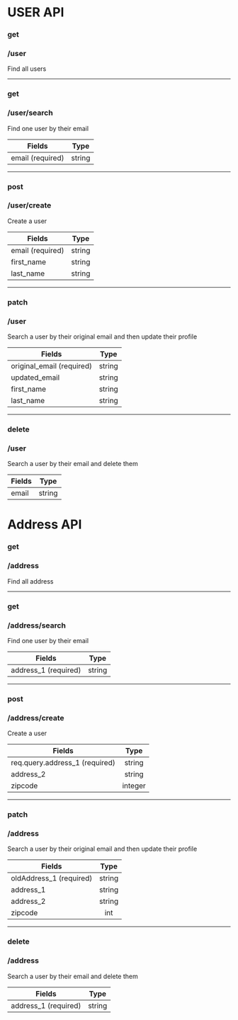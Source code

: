 # USER API

### get
### /user

Find all users

-----

### get
### /user/search
Find one user by their email

| Fields  | Type   | 
| --------|:------:| 
| email (required)  | string | 

-----

### post
### /user/create
Create a user

| Fields  | Type   | 
| --------|:------:| 
| email (required)  | string | 
| first_name   | string | 
| last_name   | string | 

-----

### patch
### /user
Search a user by their original email and then update their profile

| Fields  | Type   | 
| --------|:------:| 
| original_email (required)  | string | 
| updated_email   | string | 
| first_name   | string | 
| last_name   | string | 

-----

### delete
### /user
Search a user by their email and delete them

| Fields  | Type   | 
| --------|:------:| 
| email   | string | 

# Address API

### get
### /address

Find all address

-----

### get
### /address/search
Find one user by their email

| Fields  | Type   | 
| --------|:------:| 
| address_1 (required)  | string | 

-----

### post
### /address/create
Create a user

| Fields  | Type   | 
| --------|:------:| 
| req.query.address_1 (required)  | string | 
| address_2   | string | 
| zipcode   | integer | 

-----

### patch
### /address
Search a user by their original email and then update their profile

| Fields  | Type   | 
| --------|:------:| 
| oldAddress_1 (required)  | string | 
| address_1   | string | 
| address_2   | string | 
| zipcode   | int | 

-----

### delete
### /address
Search a user by their email and delete them

| Fields  | Type   | 
| --------|:------:| 
| address_1 (required)  | string | 
